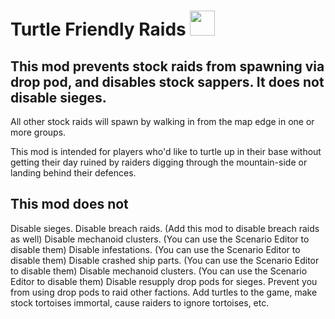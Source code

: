 # Turtle Friendly Raids <img src="https://i.imgur.com/aA24Fne.png" title="" alt="" width="40">

## This mod prevents stock raids from spawning via drop pod, and disables stock sappers. It does not disable sieges.

All other stock raids will spawn by walking in from the map edge in one or more groups.

This mod is intended for players who'd like to turtle up in their base without getting their day ruined by raiders digging through the mountain-side or landing behind their defences.

## This mod does not

Disable sieges.
Disable breach raids. (Add this mod to disable breach raids as well)
Disable mechanoid clusters. (You can use the Scenario Editor to disable them)
Disable infestations. (You can use the Scenario Editor to disable them)
Disable crashed ship parts. (You can use the Scenario Editor to disable them)
Disable mechanoid clusters. (You can use the Scenario Editor to disable them)
Disable resupply drop pods for sieges.
Prevent you from using drop pods to raid other factions.
Add turtles to the game, make stock tortoises immortal, cause raiders to ignore tortoises, etc.



